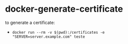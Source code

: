 # docker-generate-certificate

to generate a certificate:
- ```docker run --rm -v $(pwd):/certificates -e "SERVER=server.example.com" teste```
